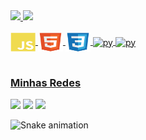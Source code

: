  <div>
  <a href="https://github.com/andrejsantos">
  <img height="180em" src="https://github-readme-stats.vercel.app/api?username=andrejsantos&show_icons=true&theme=gruvbox&include_all_commits=true&count_private=true"/>
  <img height="180em" src="https://github-readme-stats.vercel.app/api/top-langs/?username=andrejsantos&layout=compact&langs_count=6&theme=gruvbox"/>
</div>
<div style="display: inline_block"><br>
  <img align="center" alt="Js" height="30" width="40" src="https://raw.githubusercontent.com/devicons/devicon/master/icons/javascript/javascript-plain.svg">
  <img align="center" alt="HTML" height="30" width="40" src="https://raw.githubusercontent.com/devicons/devicon/master/icons/html5/html5-original.svg">
  <img align="center" alt="CSS" height="30" width="40" src="https://raw.githubusercontent.com/devicons/devicon/master/icons/css3/css3-original.svg">
  <img align="center" alt="py" height="30" width="40" src="https://cdn.jsdelivr.net/gh/devicons/devicon/icons/python/python-original.svg" />
  <img align="center" alt="py" height="30" width="40" src="https://https://drive.google.com/file/d/1VXpRpwEulZgBxvgw0mlFwteTGIEfN7b3/view?usp=sharing" />
</div>
 
 <br>
 
  ### Minhas Redes
 
<div> 
  <a href="https://instagram.com/andrejesus233" target="_blank"><img src="https://img.shields.io/badge/-Instagram-%23E4405F?style=for-the-badge&logo=instagram&logoColor=white" target="_blank"></a>
  <a href = "mailto:andrejesus867@gmail.com"><img src="https://img.shields.io/badge/-Gmail-%23333?style=for-the-badge&logo=gmail&logoColor=white" target="_blank"></a>
  <a href="https://www.linkedin.com/in/andr%C3%A9-de-jesus-santos-680933213/" target="_blank"><img src="https://img.shields.io/badge/-LinkedIn-%230077B5?style=for-the-badge&logo=linkedin&logoColor=white" target="_blank"></a> 
 
  ![Snake animation](https://github.com/andrejsantos/andrejsantos/blob/output/github-contribution-grid-snake.svg)

</div>
